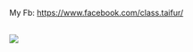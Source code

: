 My Fb:  https://www.facebook.com/class.taifur/

<br>

<a href="https://www.facebook.com/class.taifur/" alt="Bootstrap 5" rel="dofollow" target="_blank">
   <img src="https://easy-data.mdbgo.io/img/intro.jpg" style="max-width: 600px!important;">
</a>

